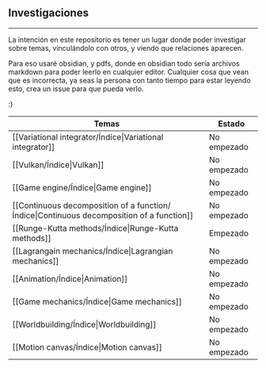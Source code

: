 ## Investigaciones
---
La intención en este repositorio es tener un lugar donde poder investigar sobre temas, vinculándolo con otros, y viendo que relaciones aparecen.

Para eso usaré obsidian, y pdfs, donde en obsidian todo sería archivos markdown para poder leerlo en cualquier editor. Cualquier cosa que vean que es incorrecta, ya seas la persona con tanto tiempo para estar leyendo esto, crea un issue para que pueda verlo.

:)

| Temas | Estado |
| --- | --- |
| [[Variational integrator/Índice\|Variational integrator]] | No empezado |
| [[Vulkan/Índice\|Vulkan]] | No empezado |
| [[Game engine/Índice\|Game engine]] | No empezado |
| [[Continuous decomposition of a function/Índice\|Continuous decomposition of a function]] | No empezado |
| [[Runge-Kutta methods/Índice\|Runge-Kutta methods]] | Empezado |
| [[Lagrangain mechanics/Índice\|Lagrangian mechanics]] | No empezado |
| [[Animation/Índice\|Animation]] | No empezado |
| [[Game mechanics/Índice\|Game mechanics]] | No empezado |
| [[Worldbuilding/Índice\|Worldbuilding]] | No empezado |
| [[Motion canvas/Índice\|Motion canvas]] | No empezado |
